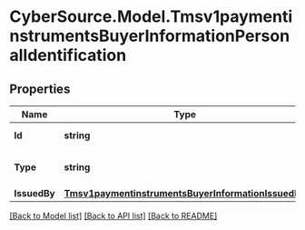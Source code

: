 # CyberSource.Model.Tmsv1paymentinstrumentsBuyerInformationPersonalIdentification
## Properties

Name | Type | Description | Notes
------------ | ------------- | ------------- | -------------
**Id** | **string** | Identification Number. | [optional] 
**Type** | **string** | Type of personal identification. | [optional] 
**IssuedBy** | [**Tmsv1paymentinstrumentsBuyerInformationIssuedBy**](Tmsv1paymentinstrumentsBuyerInformationIssuedBy.md) |  | [optional] 

[[Back to Model list]](../README.md#documentation-for-models) [[Back to API list]](../README.md#documentation-for-api-endpoints) [[Back to README]](../README.md)

